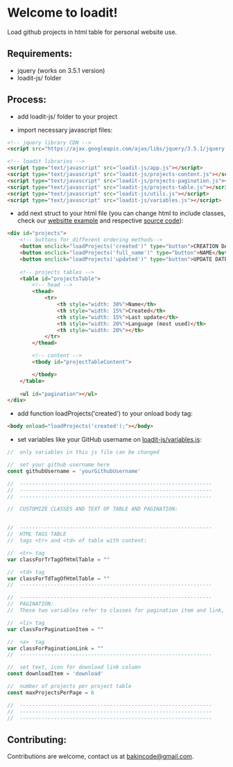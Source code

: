 # Welcome to loadit!
Load github projects in html table for personal website use.

## Requirements:
- jquery (works on 3.5.1 version)
- loadit-js/ folder

## Process:

- add loadit-js/ folder to your project

- import necessary javascript files: 

```html
<!-- jquery library CDN -->
<script src="https://ajax.googleapis.com/ajax/libs/jquery/3.5.1/jquery.min.js"></script>

<!-- loadit libraries -->
<script type="text/javascript" src="loadit-js/app.js"></script>
<script type="text/javascript" src="loadit-js/projects-content.js"></script>
<script type="text/javascript" src="loadit-js/projects-pagination.js"></script>
<script type="text/javascript" src="loadit-js/projects-table.js"></script>
<script type="text/javascript" src="loadit-js/utils.js"></script>
<script type="text/javascript" src="loadit-js/variables.js"></script>
```

- add next struct to your html file (you can change html to include classes, check our [websitte example](https://bakincode.github.io/) and respective [source code](https://github.com/bakincode/bakincode.github.io)):

```html
<div id="projects">
    <!-- buttons for different ordering methods-->
    <button onclick="loadProjects('created')" type="button">CREATION DATE</button> 
    <button onclick="loadProjects('full_name')" type="button">NAME</button>
    <button onclick="loadProjects('updated')" type="button">UPDATE DATE</button>
                
    <!-- projects tables -->
    <table id="projectsTable">
        <!-- head -->
        <thead>
            <tr>
                <th style="width: 30%">Name</th>
                <th style="width: 15%">Created</th>
                <th style="width: 15%">Last update</th>
                <th style="width: 20%">Language (most used)</th>
                <th style="width: 20%"></th>
            </tr>
        </thead>

        <!-- content -->
        <tbody id="projectTableContent">

        </tbody>
    </table>
        
    <ul id="pagination"></ul>
</div>
```

- add function loadProjects('created') to your onload body tag: 
```html
<body onload="loadProjects('created');"></body>
```

- set variables like your GitHub username on [loadit-js/variables.js](https://github.com/bakincode/loadit/blob/main/loadit-js/variables.js):
```javascript
//  only variables in this js file can be changed

//  set your github username here
const githubUsername = 'yourGithubUsername'

//  --------------------------------------------------------------
//  --------------------------------------------------------------
//  --------------------------------------------------------------

//  CUSTOMIZE CLASSES AND TEXT OF TABLE AND PAGINATION:


//  --------------------------------------------------------------
//  HTML TAGS TABLE
//  tags <tr> and <td> of table with content:

//  <tr> tag
var classForTrTagOfHtmlTable = ""

//  <td> tag 
var classForTdTagOfHtmlTable = ""
//  --------------------------------------------------------------

//  --------------------------------------------------------------
//  PAGINATION:
//  These two variables refer to classes for pagination item and link, and you can change them.

//  <li> tag
var classForPaginationItem = ""

//  <a>  tag
var classForPaginationLink = ""
//  --------------------------------------------------------------

//  set text, icon for download link column
const downloadItem = 'download'

//  number of projects per project table
const maxProjectsPerPage = 6

//  --------------------------------------------------------------
//  --------------------------------------------------------------
//  --------------------------------------------------------------
```

## Contributing:
Contributions are welcome, contact us at bakincode@gmail.com.
